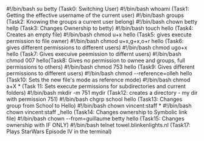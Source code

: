 #!/bin/bash
su betty  (Task0: Switching User)
#!/bin/bash
whoami   (Task1: Getting the effective username of the current user)
#!/bin/bash
groups (Task2: Knowing the groups a current user belong)
#!/bin/bash
chown betty hellp (Task3: Changes Ownership to betty)
#!/bin/bash
touch hello (Task4: Creates an empty file)
#!/bin/bash
chmod u+x hello (Task5: gives execute permission to file owner)
#!/bin/bash
chmod u+x,g+x,o+r hello (Task6: gives different permissions to different users)
#!/bin/bash
chmod ugo+x hello (Task7: Gives execuive peemission to differnt users)
#!/bin/bash
chmod 007 hello(Task8: Gives no permission to ownee and groups, full permissions to others)
#!/bin/bash
chmod 753 hello (Task9: Gives different permissions to different users)
#!/bin/bash
chmod --reference=olleh hello  (Task10: Sets the new file's mode as reference mode)
#!/bin/bash
chmod a+X * (Task 11: Sets execute permissions for subdirectories and current folders)
#!/bin/bash
mkdir -m 751 mydir (Task12: creates a directory - my dir with permission 751)
#!/bin/bash
chgrp school hello (Task13: Changes group from School to Hello) 
#!/bin/bash
chown vincent:staff *
#!/bin/bash
chown vincent:staff _hello (Task14: Changes ownership to Symbolic link file)
#!/bin/bash
chown --from=guillaume betty hello (Task15: Changes ownership with IF ONLY)
#!/bin/bash
telnet towel.blinkenlights.nl (Task17: Plays StarWars Episode IV in the terminal)  
